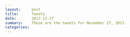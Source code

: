 ```yaml
---
layout:     post
title:      Tweets
date:       2017-11-27
summary:    These are the tweets for November 27, 2017.
categories:
---
```


